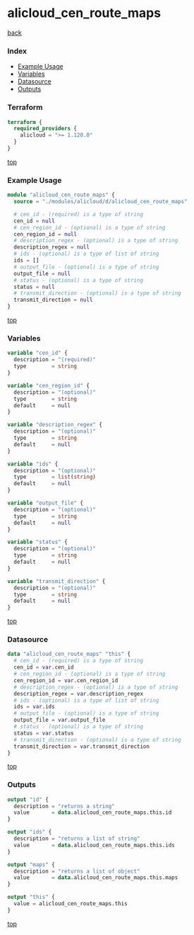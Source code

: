 # alicloud_cen_route_maps

[back](../alicloud.md)

### Index

- [Example Usage](#example-usage)
- [Variables](#variables)
- [Datasource](#datasource)
- [Outputs](#outputs)

### Terraform

```terraform
terraform {
  required_providers {
    alicloud = ">= 1.120.0"
  }
}
```

[top](#index)

### Example Usage

```terraform
module "alicloud_cen_route_maps" {
  source = "./modules/alicloud/d/alicloud_cen_route_maps"

  # cen_id - (required) is a type of string
  cen_id = null
  # cen_region_id - (optional) is a type of string
  cen_region_id = null
  # description_regex - (optional) is a type of string
  description_regex = null
  # ids - (optional) is a type of list of string
  ids = []
  # output_file - (optional) is a type of string
  output_file = null
  # status - (optional) is a type of string
  status = null
  # transmit_direction - (optional) is a type of string
  transmit_direction = null
}
```

[top](#index)

### Variables

```terraform
variable "cen_id" {
  description = "(required)"
  type        = string
}

variable "cen_region_id" {
  description = "(optional)"
  type        = string
  default     = null
}

variable "description_regex" {
  description = "(optional)"
  type        = string
  default     = null
}

variable "ids" {
  description = "(optional)"
  type        = list(string)
  default     = null
}

variable "output_file" {
  description = "(optional)"
  type        = string
  default     = null
}

variable "status" {
  description = "(optional)"
  type        = string
  default     = null
}

variable "transmit_direction" {
  description = "(optional)"
  type        = string
  default     = null
}
```

[top](#index)

### Datasource

```terraform
data "alicloud_cen_route_maps" "this" {
  # cen_id - (required) is a type of string
  cen_id = var.cen_id
  # cen_region_id - (optional) is a type of string
  cen_region_id = var.cen_region_id
  # description_regex - (optional) is a type of string
  description_regex = var.description_regex
  # ids - (optional) is a type of list of string
  ids = var.ids
  # output_file - (optional) is a type of string
  output_file = var.output_file
  # status - (optional) is a type of string
  status = var.status
  # transmit_direction - (optional) is a type of string
  transmit_direction = var.transmit_direction
}
```

[top](#index)

### Outputs

```terraform
output "id" {
  description = "returns a string"
  value       = data.alicloud_cen_route_maps.this.id
}

output "ids" {
  description = "returns a list of string"
  value       = data.alicloud_cen_route_maps.this.ids
}

output "maps" {
  description = "returns a list of object"
  value       = data.alicloud_cen_route_maps.this.maps
}

output "this" {
  value = alicloud_cen_route_maps.this
}
```

[top](#index)